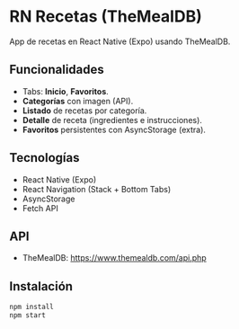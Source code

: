 # RN Recetas (TheMealDB)

App de recetas en React Native (Expo) usando TheMealDB.

## Funcionalidades
- Tabs: **Inicio**, **Favoritos**.
- **Categorías** con imagen (API).
- **Listado** de recetas por categoría.
- **Detalle** de receta (ingredientes e instrucciones).
- **Favoritos** persistentes con AsyncStorage (extra).

## Tecnologías
- React Native (Expo)
- React Navigation (Stack + Bottom Tabs)
- AsyncStorage
- Fetch API

## API
- TheMealDB: https://www.themealdb.com/api.php
## Instalación
```bash
npm install
npm start

